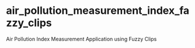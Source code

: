 # air_pollution_measurement_index_fazzy_clips
Air Pollution Index Measurement Application using Fuzzy Clips

